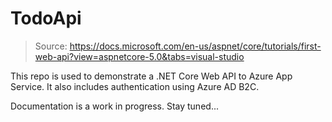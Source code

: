 # TodoApi

> Source: https://docs.microsoft.com/en-us/aspnet/core/tutorials/first-web-api?view=aspnetcore-5.0&tabs=visual-studio

This repo is used to demonstrate a .NET Core Web API to Azure App Service. It also includes authentication using Azure AD B2C.

Documentation is a work in progress. Stay tuned...
